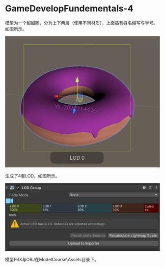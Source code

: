 # GameDevelopFundementals-4
模型为一个甜甜圈，分为上下两层（使用不同材质），上面插有姓名缩写与学号。如图所示。

![模型截图](\模型截图.jpg)

生成了4套LOD，如图所示。

![LOD截图](\LOD截图.png)

模型FBX与OBJ在ModelCourse\Assets目录下。